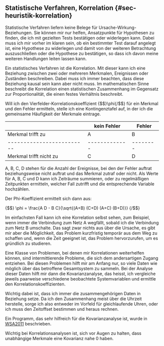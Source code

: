
## Statistische Verfahren, Korrelation {#sec-heuristik-korrelation}

Statistische Verfahren liefern keine Belege für Ursache-Wirkung-Beziehungen.
Sie können mir nur helfen, Ansatzpunkte für Hypothesen zu finden, die ich
mit gezielten Tests bestätigen oder widerlegen kann.
Dabei muss ich mir vorher im klaren sein, ob ein bestimmter Test darauf
angelegt ist, eine Hypothese zu widerlegen und damit von der weiteren
Betrachtung auszuschließen oder die Hypothese zu bestätigen, so dass ich davon
meine weiteren Handlungen leiten lassen kann.

Ein statistisches Verfahren ist die Korrelation.
Mit dieser kann ich eine Beziehung zwischen zwei oder mehreren
Merkmalen, Ereignissen oder Zuständen beschreiben.
Dabei muss ich immer beachten, dass diese Beziehung kausal sein kann aber
nicht muss.
Im mathematischen Sinne beschreibt die Korrelation einen statistischen
Zusammenhang im Gegensatz zur Proportionalität, die einen festes Verhältnis
beschreibt.

Will ich den Vierfelder-Korrelationskoeffizient {$$}\phi{/$$}
für ein Merkmal und den Fehler ermitteln, stelle ich eine Kontingenztafel auf,
in der ich die gemeinsame Häufigkeit der Merkmale eintrage.

|                         | kein Fehler | Fehler |
|-------------------------|-------------|--------|
| Merkmal trifft zu       |     A       |    B   |
|-------------------------|-------------|--------|
| Merkmal trifft nicht zu |     C       |    D   |

A, B, C, D stehen für die Anzahl der Ereignisse, bei den der Fehler auftrat
beziehungsweise nicht auftrat und das Merkmal zutraf oder nicht.
Als Werte für A, B, C und D kann ich Zeiträume summieren, oder zu regelmäßigen
Zeitpunkten ermitteln, welcher Fall zutrifft und die entsprechende Variable
hochzählen.

Der Phi-Koeffizient ermittelt sich dann aus:

{$$}
\phi = \frac{A D - B C}{\sqrt{(A+B) (C+D) (A+C) (B+D)}}
{/$$}

Im einfachsten Fall kann ich eine Korrelation selbst sehen, zum Beispiel, wenn
immer die Verbindung zum Netz A wegfällt, sobald ich die Verbindung zum Netz B
umschalte.
Das sagt zwar nichts aus über die Ursache, es gibt mir aber die Möglichkeit,
das Problem kurzfristig temporär aus dem Weg zu schaffen und, wenn die Zeit
geeignet ist, das Problem hervorzurufen, um es gründlich zu studieren.

Eine Klasse von Problemen, bei denen mir Korrelationen weiterhelfen
können, sind intermittierende Probleme, die sich dem andersartigen Zugang
entziehen.
Bei diesen Problemen hilft mir am Anfang nur, so viele Daten wie möglich über
das betroffene Gesamtsystem zu sammeln.
Bei der Analyse dieser Daten hilft mir dann die Kovarianzanalyse, das heisst,
ich vergleiche jeweils paarweise verschiedene beobachtete Systemvariablen und
ermittle den Korrelationskoeffizienten.

Wichtig dabei ist, dass ich immer die zusammengehörigen Daten in Beziehung
setze.
Da ich den Zusammenhang meist über die Uhrzeit herstelle, sorge ich also
entweder im Vorfeld für gleichlaufende Uhren, oder ich muss den Zeitoffset
bestimmen und heraus rechnen.

Ein Programm, das sehr hilfreich für die Kovarianzanalyse ist, wurde in
[WSA2011](#bib-wsa2011) beschrieben.

Wichtig bei Korrelationsanalysen ist, sich vor Augen zu halten, dass
unabhängige Merkmale eine Kovarianz nahe 0 haben.

